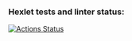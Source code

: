 ### Hexlet tests and linter status:
[![Actions Status](https://github.com/dohteMv2/php-project-45/actions/workflows/hexlet-check.yml/badge.svg)](https://github.com/dohteMv2/php-project-45/actions)